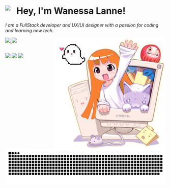 ### <h1>Hey, I'm Wanessa Lanne!<img align='left' src="https://i.gifer.com/origin/bd/bd38b4c1a1094ef234b3fb695e90af76_w200.gif" width="35"></h1>

<p><em>I am a FullStack developer and UX/UI designer with a passion for coding and learning new tech.</p></em>
<img align='right' src="https://github.com/wanessalanne/wanessalanne/blob/main/welcome.png" width="350">


 <div>
  <a href="https://github.com/wanessalanne">
  <img height="150em" src="https://github-readme-stats.vercel.app/api?username=wanessalanne&show_icons=true&theme=dracula&include_all_commits=true&count_private=true"/>
  <img height="150em" src="https://github-readme-stats.vercel.app/api/top-langs/?username=wanessalanne&layout=compact&langs_count=7&theme=dracula"/>    
</div>
  
##
 
 <div>   
  <a href="https://instagram.com/wanessalanne" target="_blank"><img src="https://img.shields.io/badge/-Instagram-%23E4405F?style=for-the-badge&logo=instagram&logoColor=white" target="_blank"></a> 	
  <a href = "mailto:wanessalanne96@gmail.com"><img src="https://img.shields.io/badge/-Gmail-%23333?style=for-the-badge&logo=gmail&logoColor=white" target="_blank"></a>
  <a href="https://www.linkedin.com/in/wanessa-lanne-3994a3207" target="_blank"><img src="https://img.shields.io/badge/-LinkedIn-%230077B5?style=for-the-badge&logo=linkedin&logoColor=white" target="_blank"></a> 
  
  ![Snake animation](https://github.com/wanessalanne/wanessalanne/blob/output/github-contribution-grid-snake.svg)
 </div>
